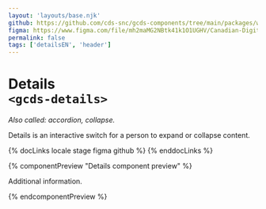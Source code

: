 ```yaml
---
layout: 'layouts/base.njk'
github: https://github.com/cds-snc/gcds-components/tree/main/packages/web/src/components/gcds-details
figma: https://www.figma.com/file/mh2maMG2NBtk41k1O1UGHV/Canadian-Digital-Service%E2%80%A8---GC-Design-System?node-id=1098%3A2756&t=ciEmm7GYyGAY73zZ-0
permalink: false
tags: ['detailsEN', 'header']
---
```


# Details <br>`<gcds-details>`

_Also called: accordion, collapse._

Details is an interactive switch for a person to expand or collapse content.

{% docLinks locale stage figma github %}
{% enddocLinks %}

{% componentPreview "Details component preview" %}
<gcds-details details-title="Learn more about this topic">

  <p>Additional information.</p>
</gcds-details>
{% endcomponentPreview %}
